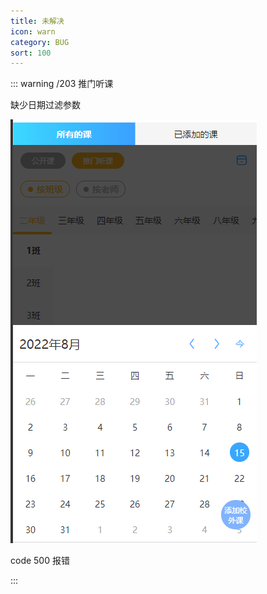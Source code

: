 ```yaml
---
title: 未解决
icon: warn
category: BUG
sort: 100
---
```


::: warning /203 推门听课

缺少日期过滤参数

![](image/ToListenClass-NeedDate.png)

code 500 报错

:::
